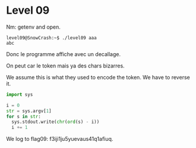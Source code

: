 # Level 09

Nm: getenv and open.

```
level09@SnowCrash:~$ ./level09 aaa
abc
```

Donc le programme affiche avec un decallage.

On peut car le token mais ya des chars bizarres.

We assume this is what they used to encode the token. We have to reverse it.

```python
import sys

i = 0
str = sys.argv[1]
for s in str:
  sys.stdout.write(chr(ord(s) - i))
  i += 1
```

We log to flag09: f3iji1ju5yuevaus41q1afiuq.

